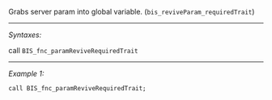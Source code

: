 Grabs server param into global variable. (`bis_reviveParam_requiredTrait`)


---
*Syntaxes:*

call `BIS_fnc_paramReviveRequiredTrait`

---
*Example 1:*

```sqf
call BIS_fnc_paramReviveRequiredTrait;
```